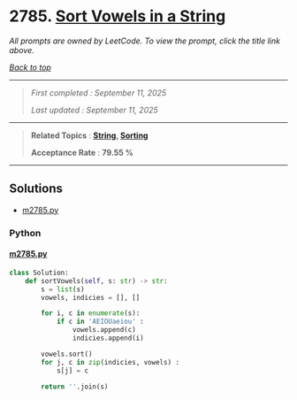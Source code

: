 # 2785. [Sort Vowels in a String](<https://leetcode.com/problems/sort-vowels-in-a-string>)

*All prompts are owned by LeetCode. To view the prompt, click the title link above.*

*[Back to top](<../README.md>)*

------

> *First completed : September 11, 2025*
>
> *Last updated : September 11, 2025*

------

> **Related Topics** : **[String](<by_topic/String.md>), [Sorting](<by_topic/Sorting.md>)**
>
> **Acceptance Rate** : **79.55 %**

------

## Solutions

- [m2785.py](<../my-submissions/m2785.py>)
### Python
#### [m2785.py](<../my-submissions/m2785.py>)
```Python
class Solution:
    def sortVowels(self, s: str) -> str:
        s = list(s)
        vowels, indicies = [], []

        for i, c in enumerate(s):
            if c in 'AEIOUaeiou' :
                vowels.append(c)
                indicies.append(i)

        vowels.sort()
        for j, c in zip(indicies, vowels) :
            s[j] = c

        return ''.join(s)
```


